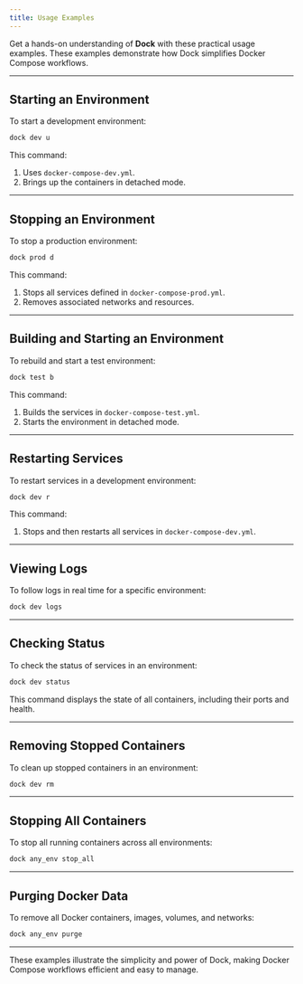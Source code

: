 ```yaml
---
title: Usage Examples
---
```


Get a hands-on understanding of **Dock** with these practical usage examples. These examples demonstrate how Dock simplifies Docker Compose workflows.

---

## Starting an Environment

To start a development environment:

```bash
dock dev u
```

This command:
1. Uses `docker-compose-dev.yml`.
2. Brings up the containers in detached mode.

---

## Stopping an Environment

To stop a production environment:

```bash
dock prod d
```

This command:
1. Stops all services defined in `docker-compose-prod.yml`.
2. Removes associated networks and resources.

---

## Building and Starting an Environment

To rebuild and start a test environment:

```bash
dock test b
```

This command:
1. Builds the services in `docker-compose-test.yml`.
2. Starts the environment in detached mode.

---

## Restarting Services

To restart services in a development environment:

```bash
dock dev r
```

This command:
1. Stops and then restarts all services in `docker-compose-dev.yml`.

---

## Viewing Logs

To follow logs in real time for a specific environment:

```bash
dock dev logs
```

---

## Checking Status

To check the status of services in an environment:

```bash
dock dev status
```

This command displays the state of all containers, including their ports and health.

---

## Removing Stopped Containers

To clean up stopped containers in an environment:

```bash
dock dev rm
```

---

## Stopping All Containers

To stop all running containers across all environments:

```bash
dock any_env stop_all
```

---

## Purging Docker Data

To remove all Docker containers, images, volumes, and networks:

```bash
dock any_env purge
```

---

These examples illustrate the simplicity and power of Dock, making Docker Compose workflows efficient and easy to manage.
